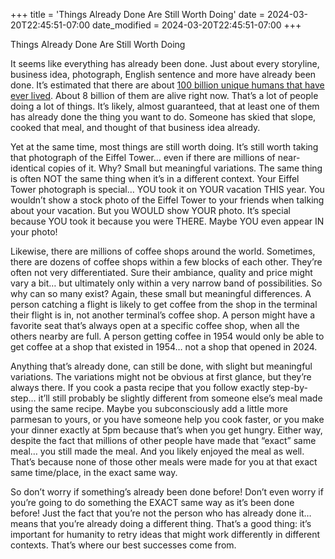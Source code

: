 +++
title = 'Things Already Done Are Still Worth Doing'
date = 2024-03-20T22:45:51-07:00
date_modified = 2024-03-20T22:45:51-07:00
+++

Things Already Done Are Still Worth Doing

It seems like everything has already been done. Just about every storyline, business idea, photograph, English sentence and more have already been done. It’s estimated that there are about [100 billion unique humans that have ever lived](https://www.weforum.org/agenda/2022/04/quantifying-human-existence/). About 8 billion of them are alive right now. That’s a lot of people doing a lot of things. It’s likely, almost guaranteed, that at least one of them has already done the thing you want to do. Someone has skied that slope, cooked that meal, and thought of that business idea already.

Yet at the same time, most things are still worth doing. It’s still worth taking that photograph of the Eiffel Tower… even if there are millions of near-identical copies of it. Why? Small but meaningful variations. The same thing is often NOT the same thing when it’s in a different context. Your Eiffel Tower photograph is special… YOU took it on YOUR vacation THIS year. You wouldn’t show a stock photo of the Eiffel Tower to your friends when talking about your vacation. But you WOULD show YOUR photo. It’s special because YOU took it because you were THERE. Maybe YOU even appear IN your photo!

Likewise, there are millions of coffee shops around the world. Sometimes, there are dozens of coffee shops within a few blocks of each other. They’re often not very differentiated. Sure their ambiance, quality and price might vary a bit… but ultimately only within a very narrow band of possibilities. So why can so many exist? Again, these small but meaningful differences. A person catching a flight is likely to get coffee from the shop in the terminal their flight is in, not another terminal’s coffee shop.  A person might have a favorite seat that’s always open at a specific coffee shop, when all the others nearby are full. A person getting coffee in 1954 would only be able to get coffee at a shop that existed in 1954… not a shop that opened in 2024.

Anything that’s already done, can still be done, with slight but meaningful variations. The variations might not be obvious at first glance, but they’re always there. If you cook a pasta recipe that you follow exactly step-by-step… it’ll still probably be slightly different from someone else’s meal made using the same recipe. Maybe you subconsciously add a little more parmesan to yours, or you have someone help you cook faster, or you make your dinner exactly at 5pm because that’s when you get hungry. Either way, despite the fact that millions of other people have made that “exact” same meal… you still made the meal. And you likely enjoyed the meal as well. That’s because none of those other meals were made for you at that exact same time/place, in the exact same way.

So don’t worry if something’s already been done before! Don’t even worry if you’re going to do something the EXACT same way as it’s been done before! Just the fact that you’re not the person who has already done it… means that you’re already doing a different thing. That’s a good thing: it’s important for humanity to retry ideas that might work differently in different contexts. That’s where our best successes come from.
